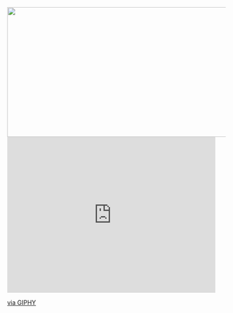 <div id="header" align="center">
  <img src="https://imgur.com/vb7l9oy"  width="600" height="300"/>
</div>


<iframe src="https://giphy.com/embed/MGKGJ4QImuPCg" width="480" height="360" frameBorder="0" class="giphy-embed" allowFullScreen></iframe><p><a href="https://giphy.com/gifs/MGKGJ4QImuPCg">via GIPHY</a></p>
